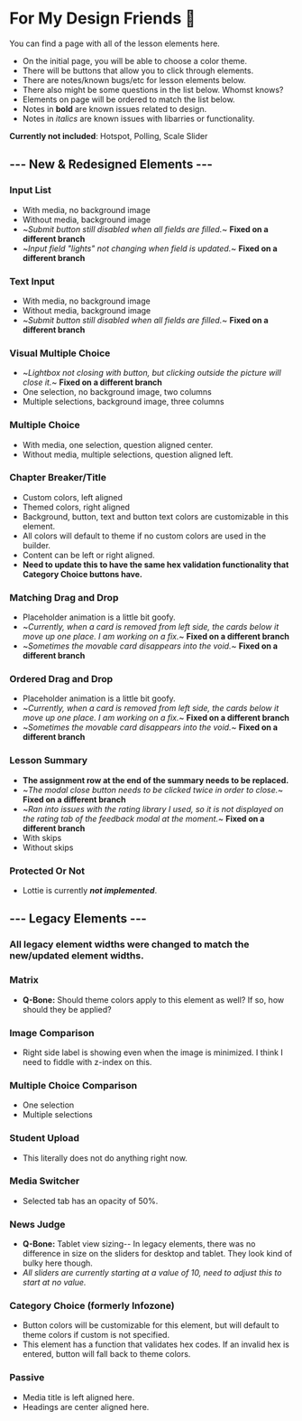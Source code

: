 # For My Design Friends 🥰

You can find a page with all of the lesson elements here.
* On the initial page, you will be able to choose a color theme. 
* There will be buttons that allow you to click through elements. 
* There are notes/known bugs/etc for lesson elements below.
* There also might be some questions in the list below. Whomst knows?
* Elements on page will be ordered to match the list below.
* Notes in **bold** are known issues related to design.
* Notes in *italics* are known issues with libarries or functionality.

**Currently not included**: Hotspot, Polling, Scale Slider

## --- New & Redesigned Elements ---

### Input List
  * With media, no background image
  * Without media, background image
  * ~*Submit button still disabled when all fields are filled.*~ **Fixed on a different branch**
  * ~*Input field "lights" not changing when field is updated.*~ **Fixed on a different branch**

### Text Input
  * With media, no background image
  * Without media, background image
  * ~*Submit button still disabled when all fields are filled.*~ **Fixed on a different branch**

### Visual Multiple Choice
  * ~*Lightbox not closing with button, but clicking outside the picture will close it.*~ **Fixed on a different branch**
  * One selection, no background image, two columns
  * Multiple selections, background image, three columns

### Multiple Choice
  * With media, one selection, question aligned center.
  * Without media, multiple selections, question aligned left.

### Chapter Breaker/Title
  * Custom colors, left aligned
  * Themed colors, right aligned
  * Background, button, text and button text colors are customizable in this element.
  * All colors will default to theme if no custom colors are used in the builder.
  * Content can be left or right aligned.
  * **Need to update this to have the same hex validation functionality that Category Choice buttons have.**

### Matching Drag and Drop
  * Placeholder animation is a little bit goofy.
  * ~*Currently, when a card is removed from left side, the cards below it move up one place. I am working on a fix.*~ **Fixed on a different branch**
  * ~*Sometimes the movable card disappears into the void.*~ **Fixed on a different branch**

### Ordered Drag and Drop
  * Placeholder animation is a little bit goofy.
  * ~*Currently, when a card is removed from left side, the cards below it move up one place. I am working on a fix.*~ **Fixed on a different branch**
  * ~*Sometimes the movable card disappears into the void.*~ **Fixed on a different branch**

### Lesson Summary
  * **The assignment row at the end of the summary needs to be replaced.**
  * ~*The modal close button needs to be clicked twice in order to close.*~ **Fixed on a different branch**
  * ~*Ran into issues with the rating library I used, so it is not displayed on the rating tab of the feedback modal at the moment.*~ **Fixed on a different branch**
  * With skips
  * Without skips

### Protected Or Not
  * Lottie is currently ***not implemented***.

## --- Legacy Elements ---
### All legacy element widths were changed to match the new/updated element widths.

### Matrix
  * **Q-Bone:** Should theme colors apply to this element as well? If so, how should they be applied?

### Image Comparison
  * Right side label is showing even when the image is minimized. I think I need to fiddle with z-index on this.

### Multiple Choice Comparison
  * One selection
  * Multiple selections

### Student Upload
  * This literally does not do anything right now.

### Media Switcher
  * Selected tab has an opacity of 50%.

### News Judge
  * **Q-Bone:** Tablet view sizing-- In legacy elements, there was no difference in size on the sliders for desktop and tablet. They look kind of bulky here though.
  * *All sliders are currently starting at a value of 10, need to adjust this to start at no value.* 

### Category Choice (formerly Infozone)
  * Button colors will be customizable for this element, but will default to theme colors if custom is not specified.
  * This element has a function that validates hex codes. If an invalid hex is entered, button will fall back to theme colors.

### Passive
  * Media title is left aligned here.
  * Headings are center aligned here.

